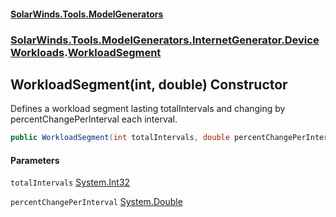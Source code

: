 #### [SolarWinds.Tools.ModelGenerators](index.md 'index')
### [SolarWinds.Tools.ModelGenerators.InternetGenerator.DeviceWorkloads](index.md#SolarWinds.Tools.ModelGenerators.InternetGenerator.DeviceWorkloads 'SolarWinds.Tools.ModelGenerators.InternetGenerator.DeviceWorkloads').[WorkloadSegment](WorkloadSegment.md 'SolarWinds.Tools.ModelGenerators.InternetGenerator.DeviceWorkloads.WorkloadSegment')

## WorkloadSegment(int, double) Constructor

Defines a workload segment lasting totalIntervals and changing by  
percentChangePerInterval each interval.

```csharp
public WorkloadSegment(int totalIntervals, double percentChangePerInterval);
```
#### Parameters

<a name='SolarWinds.Tools.ModelGenerators.InternetGenerator.DeviceWorkloads.WorkloadSegment.WorkloadSegment(int,double).totalIntervals'></a>

`totalIntervals` [System.Int32](https://docs.microsoft.com/en-us/dotnet/api/System.Int32 'System.Int32')

<a name='SolarWinds.Tools.ModelGenerators.InternetGenerator.DeviceWorkloads.WorkloadSegment.WorkloadSegment(int,double).percentChangePerInterval'></a>

`percentChangePerInterval` [System.Double](https://docs.microsoft.com/en-us/dotnet/api/System.Double 'System.Double')